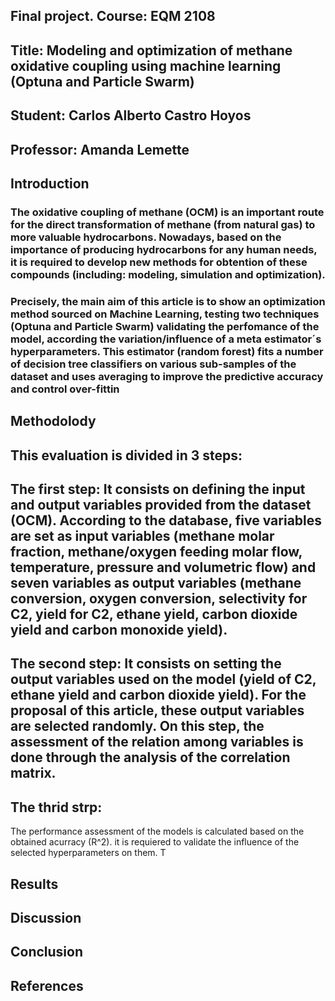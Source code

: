 ## Final project. Course: EQM 2108
## Title: Modeling and optimization of methane oxidative coupling using machine learning (Optuna and Particle Swarm)
## Student: Carlos Alberto Castro Hoyos
## Professor: Amanda Lemette 

## Introduction
### The oxidative coupling of methane (OCM) is an important route for the direct transformation of methane (from natural gas) to more valuable hydrocarbons. Nowadays, based on the importance of producing hydrocarbons for any human needs, it is required to develop new methods for obtention of these compounds (including: modeling, simulation and optimization). 
### Precisely, the main aim of this article is to show an optimization method sourced on Machine Learning, testing two techniques (Optuna and Particle Swarm) validating the perfomance of the model, according the variation/influence of a meta estimator´s hyperparameters.  This estimator (random forest) fits a number of decision tree classifiers on various sub-samples of the dataset and uses averaging to improve the predictive accuracy and control over-fittin  

## Methodolody
## This evaluation is divided in 3 steps:
## The first step: It consists on defining the input and output variables provided from the dataset (OCM). According to the database, five variables are set as input variables (methane molar fraction, methane/oxygen feeding molar flow, temperature, pressure and volumetric flow) and seven variables as output variables (methane conversion, oxygen conversion, selectivity for C2, yield for C2, ethane yield, carbon dioxide yield and carbon monoxide yield).
## The second step: It consists on setting the output variables used on the model (yield of C2, ethane yield and carbon dioxide yield). For the proposal of this article, these output variables are selected randomly. On this step, the assessment of the relation among variables is done through the analysis of the correlation matrix.
## The thrid strp: 

The performance assessment of the models is calculated based on the obtained acurracy (R^2).  it is requiered to validate the influence of the selected hyperparameters on them. T  
## Results
## Discussion
## Conclusion
## References
